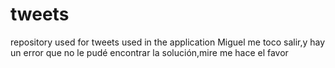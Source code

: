 # tweets
repository used for tweets used in the application 
Miguel me toco salir,y hay un error que no le pudé encontrar la solución,mire me hace el favor
